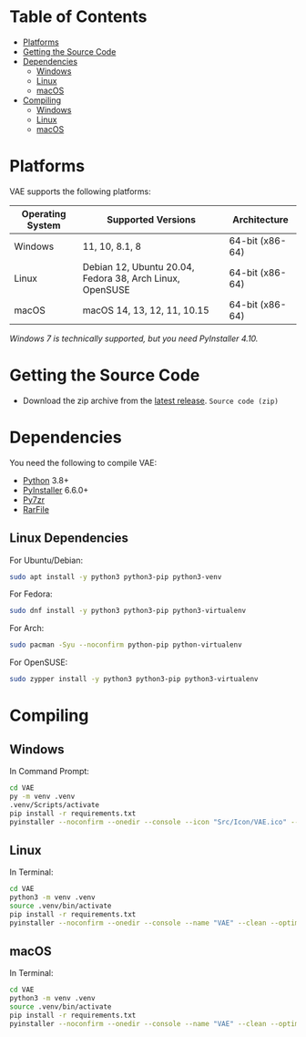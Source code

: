 # Table of Contents

- [Platforms](#platforms)
- [Getting the Source Code](#getting-the-source-code)
- [Dependencies](#dependencies)
  - [Windows](#dependencies)
  - [Linux](#linux-dependencies)
  - [macOS](#dependencies)
- [Compiling](#compiling)
  - [Windows](#windows-details)
  - [Linux](#linux-details)
  - [macOS](#macos-details)

# Platforms

VAE supports the following platforms:

| Operating System | Supported Versions                                       | Architecture    |
|------------------|----------------------------------------------------------|-----------------|
| Windows          | 11, 10, 8.1, 8                                           | 64-bit (x86-64) |
| Linux            | Debian 12, Ubuntu 20.04, Fedora 38, Arch Linux, OpenSUSE | 64-bit (x86-64) |
| macOS            | macOS 14, 13, 12, 11, 10.15                              | 64-bit (x86-64) |

_Windows 7 is technically supported, but you need PyInstaller 4.10._

# Getting the Source Code

- Download the zip archive from the [latest release](https://github.com/VermeilChan/VAE/releases/latest). `Source code
(zip)`

# Dependencies

You need the following to compile VAE:

- [Python](https://www.python.org/) 3.8+
- [PyInstaller](https://www.pyinstaller.org/) 6.6.0+
- [Py7zr](https://pypi.org/project/py7zr/)
- [RarFile](https://pypi.org/project/rarfile/)

## Linux Dependencies

For Ubuntu/Debian:
```sh
sudo apt install -y python3 python3-pip python3-venv
```
For Fedora:
```sh
sudo dnf install -y python3 python3-pip python3-virtualenv
```
For Arch:
```sh
sudo pacman -Syu --noconfirm python-pip python-virtualenv
```
For OpenSUSE:
```sh
sudo zypper install -y python3 python3-pip python3-virtualenv
```

# Compiling

## Windows

In Command Prompt:
```sh
cd VAE
py -m venv .venv
.venv/Scripts/activate
pip install -r requirements.txt
pyinstaller --noconfirm --onedir --console --icon "Src/Icon/VAE.ico" --name "VAE" --clean --optimize "2" --version-file "version.txt" --add-data "Src/extract_addons.py;." --add-data "Src/extract_archives.py;." --add-data "Src/Bin;Bin/"  "Src/cli.py"
```

## Linux

In Terminal:
```sh
cd VAE
python3 -m venv .venv
source .venv/bin/activate
pip install -r requirements.txt
pyinstaller --noconfirm --onedir --console --name "VAE" --clean --optimize "2" --strip --add-data "Src/extract_addons.py:." --add-data "Src/extract_archives.py:." --add-data "Src/Bin:Bin/"  "Src/cli.py"
```

## macOS

In Terminal:
```sh
cd VAE
python3 -m venv .venv
source .venv/bin/activate
pip install -r requirements.txt
pyinstaller --noconfirm --onedir --console --name "VAE" --clean --optimize "2" --strip --add-data "Src/extract_addons.py:." --add-data "Src/extract_archives.py:." --add-data "Src/Bin:Bin/"  "Src/cli.py"
```